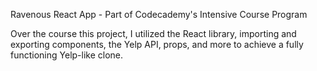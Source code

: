 Ravenous React App - Part of Codecademy's Intensive Course Program

Over the course this project, I utilized the React library, importing and exporting components, the Yelp API, props, and more to achieve a fully functioning Yelp-like clone.